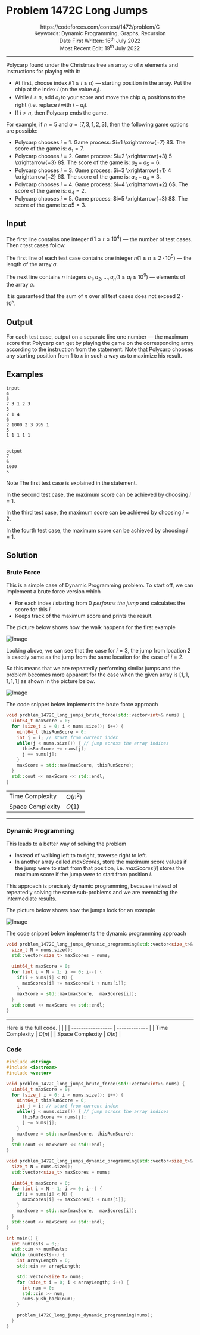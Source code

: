 # Problem 1472C Long Jumps

<p align="center">
https://codeforces.com/contest/1472/problem/C <br />
Keywords: Dynamic Programming, Graphs, Recursion <br />
Date First Written: 16<sup>th</sup> July 2022 <br />
Most Recent Edit: 19<sup>th</sup> July 2022
</p>
<hr>

Polycarp found under the Christmas tree an array $a$ of $n$ elements and instructions for playing with it:

* At first, choose index $i (1≤i≤n)$ — starting position in the array. Put the chip at the index $i$ (on the value $a_i$).
* While $i≤n$, add $a_i$ to your score and move the chip $a_i$ positions to the right (i.e. replace $i$ with $i+a_i$).
* If $i>n$, then Polycarp ends the game.

For example, if $n=5$ and $a=[7,3,1,2,3]$, then the following game options are possible:

* Polycarp chooses $i=1$. Game process: $i=1 \xrightarrow{+7} 8$. The score of the game is: $a_1=7$.
* Polycarp chooses $i=2$. Game process: $i=2 \xrightarrow{+3} 5 \xrightarrow{+3} 8$. The score of the game is: $a_2+a_5=6$.
* Polycarp chooses $i=3$. Game process: $i=3 \xrightarrow{+1} 4 \xrightarrow{+2} 6$. The score of the game is: $a_3+a_4=3$.
* Polycarp chooses $i=4$. Game process: $i=4 \xrightarrow{+2} 6$. The score of the game is: $a_4=2$.
* Polycarp chooses $i=5$. Game process: $i=5 \xrightarrow{+3} 8$. The score of the game is: $a5=3$.

## Input
The first line contains one integer $t (1≤t≤10^4)$ — the number of test cases. Then $t$ test cases follow.

The first line of each test case contains one integer $n (1≤n≤2 \cdot 10^5)$ — the length of the array $a$.

The next line contains $n$ integers $a_1,a_2, … ,a_n (1≤a_i≤10^9)$ — elements of the array $a$.

It is guaranteed that the sum of $n$ over all test cases does not exceed $2 \cdot 10^5$.

## Output
For each test case, output on a separate line one number — the maximum score that Polycarp can get by playing the game on the corresponding array according to the instruction from the statement. Note that Polycarp chooses any starting position from $1$ to $n$ in such a way as to maximize his result.

## Examples
```
input
4
5
7 3 1 2 3
3
2 1 4
6
2 1000 2 3 995 1
5
1 1 1 1 1


output
7
6
1000
5

```
Note
The first test case is explained in the statement.

In the second test case, the maximum score can be achieved by choosing $i=1$.

In the third test case, the maximum score can be achieved by choosing $i=2$.

In the fourth test case, the maximum score can be achieved by choosing $i=1$.

## Solution
### Brute Force
This is a simple case of Dynamic Programming problem. To start off, we can implement a brute force version which
* For each index $i$ starting from $0$ *performs the jump* and calculates the score for this $i$.
* Keeps track of the maximum score and prints the result.

The picture below shows how the walk happens for the first example

![Image](1472C_long_jumps_brute_force_1.jpg)

Looking above, we can see that the case for $i=3$, the jump from location $2$ is exactly same as the jump from the same location for the case of $i=2$.

So this means that we are repeatedly performing similar jumps and the problem becomes more apparent for the case when the given array is $[1, 1, 1, 1, 1]$ as shown in the picture below.

![Image](1472C_long_jumps_brute_force_2.jpg)

The code snippet below implements the brute force approach
```cpp
void problem_1472C_long_jumps_brute_force(std::vector<int>& nums) {
  uint64_t maxScore = 0;
  for (size_t i = 0; i < nums.size(); i++) {
    uint64_t thisRunScore = 0;
    int j = i; // start from current index
    while(j < nums.size()) { // jump across the array indices
      thisRunScore += nums[j];
      j += nums[j];
    }
    maxScore = std::max(maxScore, thisRunScore);
  }
  std::cout << maxScore << std::endl;
}
```
|                   |               |
| ----------------- | ------------- |
| Time Complexity   | $O(n^2)$      |
| Space Complexity  | $O(1)$        |

---

### Dynamic Programming
This leads to a better way of solving the problem
* Instead of walking left to to right, traverse right to left.
* In another array called $maxScores$, store the maximum score values if the jump were to start from that position, i.e. $maxScores[i]$ stores the maximum score if the jump were to start from position $i$.

This approach is precisely dynamic programming, because instead of repeatedly solving the same sub-problems and we are memoizing the intermediate results.

The picture below shows how the jumps look for an example

![Image](1472C_long_jumps_dp.jpg)

The code snippet below implements the dynamic programming approach
```cpp
void problem_1472C_long_jumps_dynamic_programming(std::vector<size_t>& nums) {
  size_t N = nums.size();
  std::vector<size_t> maxScores = nums;

  uint64_t maxScore = 0;
  for (int i = N - 1; i >= 0; i--) {
    if(i + nums[i] < N) {
      maxScores[i] += maxScores[i + nums[i]];
    }
    maxScore = std::max(maxScore,  maxScores[i]);
  }
  std::cout << maxScore << std::endl;
}
```

---
Here is the full code.
|                   |               |
| ----------------- | ------------- |
| Time Complexity   | $O(n)$        |
| Space Complexity  | $O(n)$        |
### Code
```cpp
#include <string>
#include <iostream>
#include <vector>

void problem_1472C_long_jumps_brute_force(std::vector<int>& nums) {
  uint64_t maxScore = 0;
  for (size_t i = 0; i < nums.size(); i++) {
    uint64_t thisRunScore = 0;
    int j = i; // start from current index
    while(j < nums.size()) { // jump across the array indices
      thisRunScore += nums[j];
      j += nums[j];
    }
    maxScore = std::max(maxScore, thisRunScore);
  }
  std::cout << maxScore << std::endl;
}

void problem_1472C_long_jumps_dynamic_programming(std::vector<size_t>& nums) {
  size_t N = nums.size();
  std::vector<size_t> maxScores = nums;

  uint64_t maxScore = 0;
  for (int i = N - 1; i >= 0; i--) {
    if(i + nums[i] < N) {
      maxScores[i] += maxScores[i + nums[i]];
    }
    maxScore = std::max(maxScore,  maxScores[i]);
  }
  std::cout << maxScore << std::endl;
}

int main() {
  int numTests = 0;;
  std::cin >> numTests;
  while (numTests--) {
    int arrayLength = 0;
    std::cin >> arrayLength;

    std::vector<size_t> nums;
    for (size_t i = 0; i < arrayLength; i++) {
      int num = 0;
      std::cin >> num;
      nums.push_back(num);
    }

    problem_1472C_long_jumps_dynamic_programming(nums);
  }
}
```